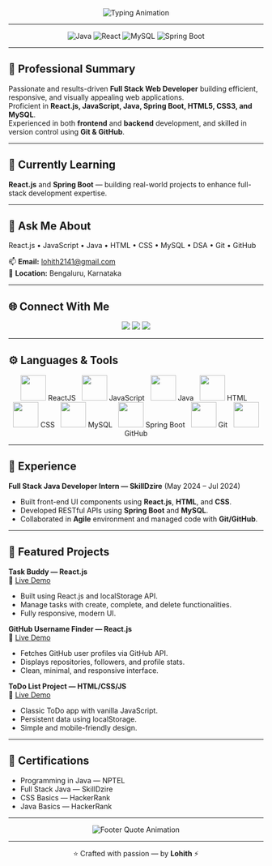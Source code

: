 <!-- README.md for GitHub profile: Lohith -->
<!-- 🧠 Clean & Professional GitHub Profile README -->

<div align="center">

<!-- Typing Animation Header -->
<img src="https://readme-typing-svg.herokuapp.com?font=Poppins&size=38&pause=1500&color=000000&center=true&vCenter=true&width=800&lines=%F0%9F%91%8B+Hi,+I'm+Lohith;Full+Stack+Web+Developer" alt="Typing Animation"/>

</div>

---

<p align="center">
  <img src="https://img.shields.io/badge/Java-%23ED8B00?style=for-the-badge&logo=java&logoColor=white" alt="Java"/>
  <img src="https://img.shields.io/badge/React-%2361DAFB?style=for-the-badge&logo=react&logoColor=black" alt="React"/>
  <img src="https://img.shields.io/badge/MySQL-%2300f?style=for-the-badge&logo=mysql&logoColor=white" alt="MySQL"/>
  <img src="https://img.shields.io/badge/Spring%20Boot-%236DB33F?style=for-the-badge&logo=spring&logoColor=white" alt="Spring Boot"/>
</p>

---

## 🧠 Professional Summary
Passionate and results-driven **Full Stack Web Developer** building efficient, responsive, and visually appealing web applications.  
Proficient in **React.js, JavaScript, Java, Spring Boot, HTML5, CSS3, and MySQL**.  
Experienced in both **frontend** and **backend** development, and skilled in version control using **Git & GitHub**.

---

## 🌱 Currently Learning
**React.js** and **Spring Boot** — building real-world projects to enhance full-stack development expertise.

---

## 💬 Ask Me About
React.js • JavaScript • Java • HTML • CSS • MySQL • DSA • Git • GitHub  

📫 **Email:** [lohith2141@gmail.com](mailto:lohith2141@gmail.com)  
📍 **Location:** Bengaluru, Karnataka  

---

## 🌐 Connect With Me
<p align="center">
  <a href="https://github.com/Lohith" target="_blank"><img src="https://img.shields.io/badge/GitHub-181717?style=for-the-badge&logo=github&logoColor=white"></a>
  <a href="https://www.linkedin.com/in/lohithofficial7" target="_blank"><img src="https://img.shields.io/badge/LinkedIn-%230077B5?style=for-the-badge&logo=linkedin&logoColor=white"></a>
  <a href="https://www.instagram.com/lohithofficial7_" target="_blank"><img src="https://img.shields.io/badge/Instagram-%23E4405F?style=for-the-badge&logo=instagram&logoColor=white"></a>
</p>

---

## ⚙️ Languages & Tools
<p align="center">
  <img src="https://skillicons.dev/icons?i=react" width="50"/> ReactJS &nbsp;
  <img src="https://skillicons.dev/icons?i=js" width="50"/> JavaScript &nbsp;
  <img src="https://skillicons.dev/icons?i=java" width="50"/> Java &nbsp;
  <img src="https://skillicons.dev/icons?i=html" width="50"/> HTML &nbsp;
  <img src="https://skillicons.dev/icons?i=css" width="50"/> CSS &nbsp;
  <img src="https://skillicons.dev/icons?i=mysql" width="50"/> MySQL &nbsp;
  <img src="https://skillicons.dev/icons?i=spring" width="50"/> Spring Boot &nbsp;
  <img src="https://skillicons.dev/icons?i=git" width="50"/> Git &nbsp;
  <img src="https://skillicons.dev/icons?i=github" width="50"/> GitHub
</p>

---

## 💼 Experience
**Full Stack Java Developer Intern — SkillDzire** (May 2024 – Jul 2024)  
- Built front-end UI components using **React.js**, **HTML**, and **CSS**.  
- Developed RESTful APIs using **Spring Boot** and **MySQL**.  
- Collaborated in **Agile** environment and managed code with **Git/GitHub**.

---

## 🚀 Featured Projects

**Task Buddy — React.js**  
🔗 [Live Demo](https://lohithofficial.github.io/TaskBuddy-Project/)  
- Built using React.js and localStorage API.  
- Manage tasks with create, complete, and delete functionalities.  
- Fully responsive, modern UI.

**GitHub Username Finder — React.js**  
🔗 [Live Demo](https://lohithofficial.github.io/Github-username-project/)  
- Fetches GitHub user profiles via GitHub API.  
- Displays repositories, followers, and profile stats.  
- Clean, minimal, and responsive interface.

**ToDo List Project — HTML/CSS/JS**  
🔗 [Live Demo](https://lohithofficial.github.io/ToDo-List-Project/)  
- Classic ToDo app with vanilla JavaScript.  
- Persistent data using localStorage.  
- Simple and mobile-friendly design.

---

## 🧾 Certifications
- Programming in Java — NPTEL  
- Full Stack Java — SkillDzire  
- CSS Basics — HackerRank  
- Java Basics — HackerRank  

---

<p align="center">
  <img src="https://readme-typing-svg.herokuapp.com?font=Poppins&size=20&color=FF8C00&center=true&vCenter=true&width=600&lines=“Code+is+like+humor.+When+you+have+to+explain+it,+it's+bad.”;~Lohith+💻" alt="Footer Quote Animation"/>
</p>

---

<p align="center">⭐ Crafted with passion — by <strong>Lohith</strong> ⚡</p>
